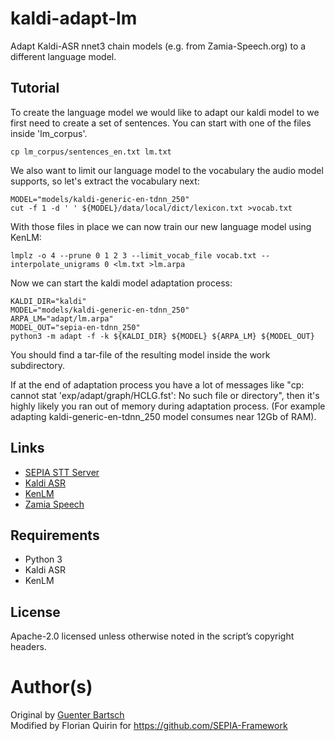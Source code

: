 # kaldi-adapt-lm

Adapt Kaldi-ASR nnet3 chain models (e.g. from Zamia-Speech.org) to a different language model.

## Tutorial

To create the language model we would like to adapt our kaldi model to we first
need to create a set of sentences. You can start with one of the files inside 'lm_corpus'.
```
cp lm_corpus/sentences_en.txt lm.txt
```

We also want to limit our language model to the vocabulary the audio model supports,
so let's extract the vocabulary next:
```
MODEL="models/kaldi-generic-en-tdnn_250"
cut -f 1 -d ' ' ${MODEL}/data/local/dict/lexicon.txt >vocab.txt
```

With those files in place we can now train our new language model using KenLM:
```
lmplz -o 4 --prune 0 1 2 3 --limit_vocab_file vocab.txt --interpolate_unigrams 0 <lm.txt >lm.arpa
```

Now we can start the kaldi model adaptation process:
```
KALDI_DIR="kaldi"
MODEL="models/kaldi-generic-en-tdnn_250"
ARPA_LM="adapt/lm.arpa"
MODEL_OUT="sepia-en-tdnn_250"
python3 -m adapt -f -k ${KALDI_DIR} ${MODEL} ${ARPA_LM} ${MODEL_OUT}
```

You should find a tar-file of the resulting model inside the work subdirectory.  
  
If at the end of adaptation process you have a lot of messages like "cp: cannot stat
'exp/adapt/graph/HCLG.fst': No such file or directory", then it's highly likely you ran out of memory
during adaptation process. (For example adapting kaldi-generic-en-tdnn_250 model consumes near 12Gb
of RAM).

## Links

- [SEPIA STT Server](https://github.com/SEPIA-Framework/sepia-stt-server)
- [Kaldi ASR](http://kaldi-asr.org)
- [KenLM](https://github.com/kpu/kenlm)
- [Zamia Speech](https://zamia-speech.org)

## Requirements

- Python 3
- Kaldi ASR
- KenLM

## License

Apache-2.0 licensed unless otherwise noted in the script’s copyright headers.

# Author(s)

Original by [Guenter Bartsch](https://zamia-speech.org)  
Modified by Florian Quirin for https://github.com/SEPIA-Framework

